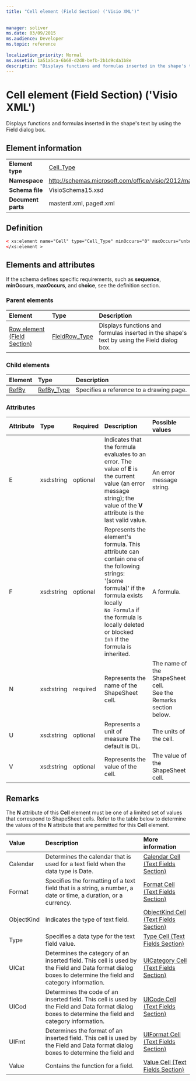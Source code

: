 ```yaml
---
title: "Cell element (Field Section) ('Visio XML')"
 
 
manager: soliver
ms.date: 03/09/2015
ms.audience: Developer
ms.topic: reference
 
localization_priority: Normal
ms.assetid: 1a51a5ca-6b68-d2d8-befb-2b1d9cda1b8e
description: "Displays functions and formulas inserted in the shape's text by using the Field dialog box."
---
```


# Cell element (Field Section) ('Visio XML')

Displays functions and formulas inserted in the shape's text by using the Field dialog box.
  
## Element information

|||
|:-----|:-----|
|**Element type** <br/> |[Cell_Type](cell_type-complextypevisio-xml.md) <br/> |
|**Namespace** <br/> |http://schemas.microsoft.com/office/visio/2012/main  <br/> |
|**Schema file** <br/> |VisioSchema15.xsd  <br/> |
|**Document parts** <br/> |master#.xml, page#.xml  <br/> |
   
## Definition

```XML
< xs:element name="Cell" type="Cell_Type" minOccurs="0" maxOccurs="unbounded" >
</xs:element >
```

## Elements and attributes

If the schema defines specific requirements, such as **sequence**, **minOccurs**, **maxOccurs**, and **choice**, see the definition section. 
  
### Parent elements

|**Element**|**Type**|**Description**|
|:-----|:-----|:-----|
|[Row element (Field Section)](row-element-field-sectionvisio-xml.md) <br/> |[FieldRow_Type](fieldrow_type-complextypevisio-xml.md) <br/> |Displays functions and formulas inserted in the shape's text by using the Field dialog box.  <br/> |
   
### Child elements

|**Element**|**Type**|**Description**|
|:-----|:-----|:-----|
|[RefBy](refby-element-cell_type-complextypevisio-xml.md) <br/> |[RefBy_Type](refby_type-complextypevisio-xml.md) <br/> |Specifies a reference to a drawing page.  <br/> |
   
### Attributes

|**Attribute**|**Type**|**Required**|**Description**|**Possible values**|
|:-----|:-----|:-----|:-----|:-----|
|E  <br/> |xsd:string  <br/> |optional  <br/> |Indicates that the formula evaluates to an error. The value of **E** is the current value (an error message string); the value of the **V** attribute is the last valid value.  <br/> |An error message string.  <br/> |
|F  <br/> |xsd:string  <br/> |optional  <br/> | Represents the element's formula. This attribute can contain one of the following strings:  <br/>  '(some formula)' if the formula exists locally  <br/>  `No Formula` if the formula is locally deleted or blocked  <br/>  `Inh` if the formula is inherited.  <br/> |A formula.  <br/> |
|N  <br/> |xsd:string  <br/> |required  <br/> |Represents the name of the ShapeSheet cell.  <br/> |The name of the ShapeSheet cell.  <br/> See the Remarks section below.  <br/> |
|U  <br/> |xsd:string  <br/> |optional  <br/> |Represents a unit of measure The default is DL.  <br/> |The units of the cell.  <br/> |
|V  <br/> |xsd:string  <br/> |optional  <br/> |Represents the value of the cell.  <br/> |The value of the ShapeSheet cell.  <br/> |
   
## Remarks

The **N** attribute of this **Cell** element must be one of a limited set of values that correspond to ShapeSheet cells. Refer to the table below to determine the values of the **N** attribute that are permitted for this **Cell** element. 
  
|**Value**|**Description**|**More information**|
|:-----|:-----|:-----|
|Calendar  <br/> |Determines the calendar that is used for a text field when the data type is Date.  <br/> |[Calendar Cell (Text Fields Section)](calendar-cell-text-fields-section.md) <br/> |
|Format  <br/> |Specifies the formatting of a text field that is a string, a number, a date or time, a duration, or a currency.  <br/> |[Format Cell (Text Fields Section)](format-cell-text-fields-section.md) <br/> |
|ObjectKind  <br/> |Indicates the type of text field.  <br/> |[ObjectKind Cell (Text Fields Section)](objectkind-cell-text-fields-section.md) <br/> |
|Type  <br/> |Specifies a data type for the text field value.  <br/> |[Type Cell (Text Fields Section)](type-cell-text-fields-section.md) <br/> |
|UICat  <br/> |Determines the category of an inserted field. This cell is used by the Field and Data format dialog boxes to determine the field and category information.  <br/> |[UICategory Cell (Text Fields Section)](uicategory-cell-text-fields-section.md) <br/> |
|UICod  <br/> |Determines the code of an inserted field. This cell is used by the Field and Data format dialog boxes to determine the field and category information.  <br/> |[UICode Cell (Text Fields Section)](uicode-cell-text-fields-section.md) <br/> |
|UIFmt  <br/> |Determines the format of an inserted field. This cell is used by the Field and Data format dialog boxes to determine the field and  <br/> |[UIFormat Cell (Text Fields Section)](uiformat-cell-text-fields-section.md) <br/> |
|Value  <br/> |Contains the function for a field.  <br/> |[Value Cell (Text Fields Section)](value-cell-text-fields-section.md) <br/> |
   

